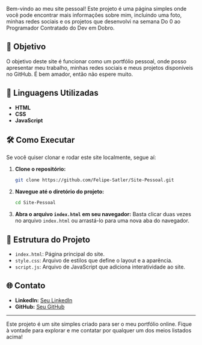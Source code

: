 Bem-vindo ao meu site pessoal! Este projeto é uma página simples onde você pode encontrar mais informações sobre mim, incluindo uma foto, minhas redes sociais e os projetos que desenvolvi na semana Do 0 ao Programador Contratado do Dev em Dobro.

## 🎯 Objetivo

O objetivo deste site é funcionar como um portfólio pessoal, onde posso apresentar meu trabalho, minhas redes sociais e meus projetos disponíveis no GitHub. É bem amador, então não espere muito.

## 🚀 Linguagens Utilizadas

- **HTML**
- **CSS**
- **JavaScript**

## 🛠️ Como Executar

Se você quiser clonar e rodar este site localmente, segue aí:

1. **Clone o repositório:**
   ```bash
   git clone https://github.com/Felipe-Satler/Site-Pessoal.git
   ```
2. **Navegue até o diretório do projeto:**
   ```bash
   cd Site-Pessoal
   ```
3. **Abra o arquivo `index.html` em seu navegador:**
   Basta clicar duas vezes no arquivo `index.html` ou arrastá-lo para uma nova aba do navegador.

## 📂 Estrutura do Projeto

- `index.html`: Página principal do site.
- `style.css`: Arquivo de estilos que define o layout e a aparência.
- `script.js`: Arquivo de JavaScript que adiciona interatividade ao site.

## 🌐 Contato

- **LinkedIn:** [Seu LinkedIn](https://www.linkedin.com/in/felipe-satler)
- **GitHub:** [Seu GitHub](https://github.com/Felipe-Satler)

---

Este projeto é um site simples criado para ser o meu portfólio online. Fique à vontade para explorar e me contatar por qualquer um dos meios listados acima!
